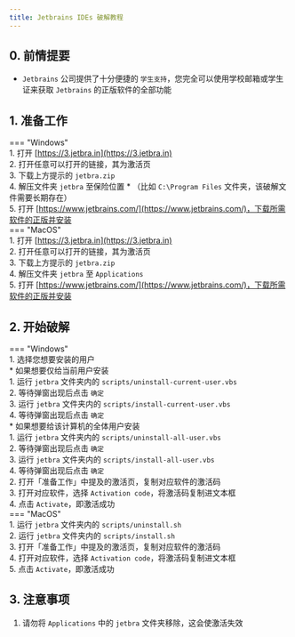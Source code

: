 ```yaml
---
title: Jetbrains IDEs 破解教程
---
```

## 0. 前情提要  
- `Jetbrains` 公司提供了十分便捷的 `学生支持`，您完全可以使用学校邮箱或学生证来获取 `Jetbrains` 的正版软件的全部功能  

## 1. 准备工作  
=== "Windows"  
	1. 打开 [https://3.jetbra.in](https://3.jetbra.in)  
	2. 打开任意可以打开的链接，其为激活页  
	3. 下载上方提示的 `jetbra.zip`  
	4. 解压文件夹 `jetbra` 至保险位置
		* （比如 `C:\Program Files` 文件夹，该破解文件需要长期存在）  
	5. 打开 [https://www.jetbrains.com/](https://www.jetbrains.com/)，下载所需软件的正版并安装  
=== "MacOS"  
	1. 打开 [https://3.jetbra.in](https://3.jetbra.in)  
	2. 打开任意可以打开的链接，其为激活页  
	3. 下载上方提示的 `jetbra.zip`  
	4. 解压文件夹 `jetbra` 至 `Applications`  
	5. 打开 [https://www.jetbrains.com/](https://www.jetbrains.com/)，下载所需软件的正版并安装  
	
## 2. 开始破解  
=== "Windows"  
	1. 选择您想要安装的用户  
		* 如果想要仅给当前用户安装  
			1. 运行 `jetbra` 文件夹内的 `scripts/uninstall-current-user.vbs`  
			2. 等待弹窗出现后点击 `确定`  
			3. 运行 `jetbra` 文件夹内的 `scripts/install-current-user.vbs`  
			4. 等待弹窗出现后点击 `确定`  
		* 如果想要给该计算机的全体用户安装  
			1. 运行 `jetbra` 文件夹内的 `scripts/uninstall-all-user.vbs`  
			2. 等待弹窗出现后点击 `确定`  
			3. 运行 `jetbra` 文件夹内的 `scripts/install-all-user.vbs`  
			4. 等待弹窗出现后点击 `确定`  
	2. 打开「准备工作」中提及的激活页，复制对应软件的激活码  
	3. 打开对应软件，选择 `Activation code`，将激活码复制进文本框  
	4. 点击 `Activate`，即激活成功  
=== "MacOS"  
	1. 运行 `jetbra` 文件夹内的 `scripts/uninstall.sh`  
	2. 运行 `jetbra` 文件夹内的 `scripts/install.sh`  
	3. 打开「准备工作」中提及的激活页，复制对应软件的激活码  
	4. 打开对应软件，选择 `Activation code`，将激活码复制进文本框  
	5. 点击 `Activate`，即激活成功  

## 3. 注意事项  
1. 请勿将 `Applications` 中的 `jetbra` 文件夹移除，这会使激活失效  